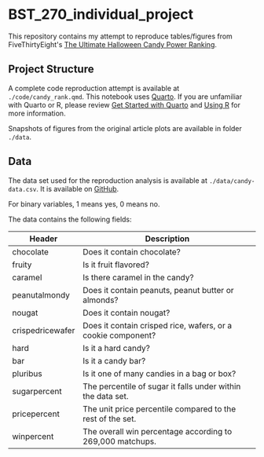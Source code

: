 # BST_270_individual_project

This repository contains my attempt to reproduce tables/figures from FiveThirtyEight's [The Ultimate Halloween Candy Power Ranking](https://fivethirtyeight.com/videos/the-ultimate-halloween-candy-power-ranking/).

## Project Structure

A complete code reproduction attempt is available at `./code/candy_rank.qmd`. This notebook uses [Quarto](https://quarto.org). If you are unfamiliar with Quarto or R, please review [Get Started with Quarto](https://quarto.org/docs/get-started/) and [Using R](https://quarto.org/docs/computations/r.html) for more information. 

Snapshots of figures from the original article plots are available in folder `./data`.


## Data

The data set used for the reproduction analysis is available at `./data/candy-data.csv`. It is available on [GitHub](https://github.com/fivethirtyeight/data/tree/master/candy-power-ranking).

For binary variables, 1 means yes, 0 means no.

The data contains the following fields:

Header | Description
-------|------------
chocolate | Does it contain chocolate?
fruity | Is it fruit flavored?
caramel | Is there caramel in the candy?
peanutalmondy | Does it contain peanuts, peanut butter or almonds?
nougat | Does it contain nougat?
crispedricewafer | Does it contain crisped rice, wafers, or a cookie component?
hard | Is it a hard candy?
bar | Is it a candy bar?
pluribus | Is it one of many candies in a bag or box?
sugarpercent | The percentile of sugar it falls under within the data set.
pricepercent | The unit price percentile compared to the rest of the set.
winpercent | The overall win percentage according to 269,000 matchups.